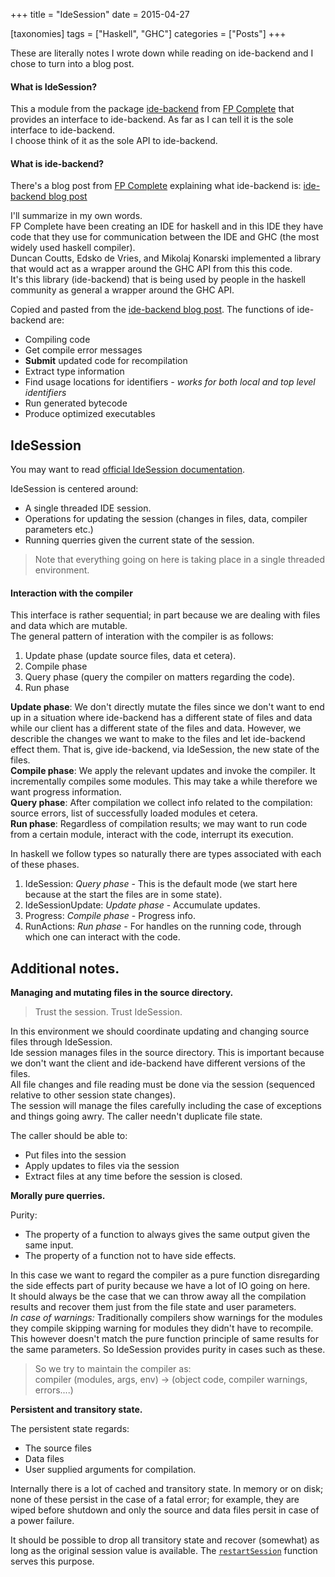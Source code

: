 +++
title = "IdeSession"
date = 2015-04-27

[taxonomies]
tags = ["Haskell", "GHC"]
categories = ["Posts"]
+++

These are literally notes I wrote down while reading on ide-backend and I chose to turn into a blog post.

<!-- more -->

#### What is IdeSession?
This a module from the package [ide-backend] from [FP Complete] that provides an interface to ide-backend.
As far as I can tell it is the sole interface to ide-backend.  
I choose think of it as the sole API to ide-backend.

#### What is ide-backend?
There's a blog post from [FP Complete] explaining what ide-backend is: [ide-backend blog post]  

I'll summarize in my own words.  
FP Complete have been creating an IDE for haskell and in this IDE they have code that they use for communication between the IDE and GHC (the most widely used haskell compiler).  
Duncan Coutts, Edsko de Vries, and Mikolaj Konarski implemented a library that would act as a wrapper around the GHC API from this this code.  
It's this library (ide-backend) that is being used by people in the haskell community as general a wrapper around the GHC API.

Copied and pasted from the [ide-backend blog post]. The functions of ide-backend are:

* Compiling code
* Get compile error messages
* **Submit** updated code for recompilation
* Extract type information
* Find usage locations for identifiers *- works for both local and top level identifiers*
* Run generated bytecode
* Produce optimized executables

## IdeSession

You may want to read [official IdeSession documentation].

IdeSession is centered around:

* A single threaded IDE session.
* Operations for updating the session (changes in files, data, compiler parameters etc.)
* Running querries given the current state of the session.

> Note that everything going on here is taking place in a single threaded environment.

#### Interaction with the compiler
This interface is rather sequential; in part because we are dealing with files and data which are mutable.  
The general pattern of interation with the compiler is as follows:

1. Update phase (update source files, data et cetera).
2. Compile phase
3. Query phase (query the compiler on matters regarding the code).
4. Run phase

**Update phase**: We don't directly mutate the files since we don't want to end up in a situation where ide-backend has a different state of files and data while our client has a different state of the files and data. However, we describle the changes we want to make to the files and let ide-backend effect them. That is, give ide-backend, via IdeSession, the new state of the files.  
**Compile phase**: We apply the relevant updates and invoke the compiler. It incrementally compiles some modules. This may take a while therefore we want progress information.  
**Query phase**: After compilation we collect info related to the compilation: source errors, list of successfully loaded modules et cetera.  
**Run phase**: Regardless of compilation results; we may want to run code from a certain module, interact with the code, interrupt its execution.

In haskell we follow types so naturally there are types associated with each of these phases.

1. IdeSession: *Query phase* - This is the default mode (we start here because at the start the files are in some state).
2. IdeSessionUpdate: *Update phase* - Accumulate updates.
3. Progress: *Compile phase* - Progress info.
4. RunActions: *Run phase* - For handles on the running code, through which one can interact with the code.

## Additional notes.
**Managing and mutating files in the source directory.**

> Trust the session. Trust IdeSession.

In this environment we should coordinate updating and changing source files through IdeSession.  
Ide session manages files in the source directory. This is important because we don't want the client and ide-backend have different versions of the files.  
All file changes and file reading must be done via the session (sequenced relative to other session state changes).  
The session will manage the files carefully including the case of exceptions and things going awry.
The caller needn't duplicate file state.


The caller should be able to:

* Put files into the session
* Apply updates to files via the session
* Extract files at any time before the session is closed.

**Morally pure querries.**

Purity:

* The property of a function to always gives the same output given the same input.
* The property of a function not to have side effects.

In this case we want to regard the compiler as a pure function disregarding the side effects part of purity because we have a lot of IO going on here.  
It should always be the case that we can throw away all the compilation results and recover them just from the file state and user parameters.  
*In case of warnings:* Traditionally compilers show warnings for the modules they compile skipping warning for modules they didn't have to recompile. This however doesn't match the pure function principle of same results for the same parameters. So IdeSession provides purity in cases such as these.

> So we try to maintain the compiler as:  
 compiler (modules, args, env) -> (object code, compiler warnings, errors....)


**Persistent and transitory state.**

The persistent state regards:

* The source files
* Data files
* User supplied arguments for compilation.

Internally there is a lot of cached and transitory state. In memory or on disk; none of these persist in the case of a fatal error; for example, they are wiped before shutdown and only the source and data files persit in case of a power failure.

It should be possible to drop all transitory state and recover (somewhat) as long as the original session value is available. The [`restartSession`] function serves this purpose.

[ide-backend]: http://hackage.haskell.org/package/ide-backend-0.9.0.7
[ide-backend blog post]: https://www.fpcomplete.com/blog/2015/03/announce-ide-backend
[FP complete]: https://www.fpcomplete.com/business/about/about-us/
[official IdeSession documentation]: http://hackage.haskell.org/package/ide-backend-0.9.0.7/docs/IdeSession.html
[`restartSession`]: http://hackage.haskell.org/package/ide-backend-0.9.0.7/docs/IdeSession.html#v:restartSession
